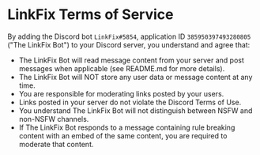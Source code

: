 # LinkFix Terms of Service

By adding the Discord bot `LinkFix#5854`, application ID `385950397493280805` ("The LinkFix Bot") to your Discord server, you understand and agree that:
  - The LinkFix Bot will read message content from your server and post messages when applicable (see README.md for more details).
  - The LinkFix Bot will NOT store any user data or message content at any time.
  - You are responsible for moderating links posted by your users.
  - Links posted in your server do not violate the Discord Terms of Use.
  - You understand The LinkFix Bot will not distinguish between NSFW and non-NSFW channels.
  - If The LinkFix Bot responds to a message containing rule breaking content with an embed of the same content, you are required to moderate that content.
